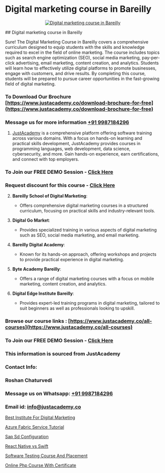 # Digital marketing course in Bareilly

<p align="center">
  <a href="https://justacademy.co/course-detail/digital-marketing">
    <img src="https://justacademy.co/storage2/course_image/1676636720_course_image.webp" alt="Digital marketing course in Bareilly">
  </a>
</p>
## Digital marketing course in Bareilly

Sure! The Digital Marketing Course in Bareilly covers a comprehensive curriculum designed to equip students with the skills and knowledge required to excel in the field of online marketing. The course includes topics such as search engine optimization (SEO), social media marketing, pay-per-click advertising, email marketing, content creation, and analytics. Students will learn how to effectively utilize digital platforms to promote businesses, engage with customers, and drive results. By completing this course, students will be prepared to pursue career opportunities in the fast-growing field of digital marketing.
### To Download Our Brochure [https://www.justacademy.co/download-brochure-for-free](https://www.justacademy.co/download-brochure-for-free)
### Message us for more information [+91 9987184296](https://api.whatsapp.com/send?phone=919987184296)

1) [JustAcademy](https://justacademy.co) is a comprehensive platform offering software training across various domains. With a focus on hands-on learning and practical skills development, JustAcademy provides courses in programming languages, web development, data science, cybersecurity, and more. Gain hands-on experience, earn certifications, and connect with top employers.

### To Join our FREE DEMO Session - [Click Here](https://www.justacademy.co/register-for-course-demo/)
### Request discount for this course - [Click Here](https://justacademy.co/contact-us/)

2) **Bareilly School of Digital Marketing**: 
   - Offers comprehensive digital marketing courses in a structured curriculum, focusing on practical skills and industry-relevant tools.
   
3) **Digital Go Market**: 
   - Provides specialized training in various aspects of digital marketing such as SEO, social media marketing, and email marketing.
   
4) **Bareilly Digital Academy**:
   - Known for its hands-on approach, offering workshops and projects to provide practical experience in digital marketing.
   
5) **Byte Academy Bareilly**:
   - Offers a range of digital marketing courses with a focus on mobile marketing, content creation, and analytics.
   
6) **Digital Edge Institute Bareilly**:
   - Provides expert-led training programs in digital marketing, tailored to suit beginners as well as professionals looking to upskill.

### Browse our course links : [https://www.justacademy.co/all-courses](https://www.justacademy.co/all-courses) 
### To Join our FREE DEMO Session - [Click Here](https://www.justacademy.co/register-for-course-demo)


### This information is sourced from JustAcademy
### Contact Info:
### Roshan Chaturvedi
### Message us on Whatsapp: [+91 9987184296](https://api.whatsapp.com/send?phone=919987184296)
### Email id: [info@justacademy.co](mailto:info@justacademy.co)
                
[Best Institute For Digital Marketing](https://www.linkedin.com/pulse/best-institute-digital-marketing-justacademy-bay-area-pvqjc?trackingId=%2FdXxhZg3VyK0msrk9VDYhQ%3D%3D&lipi=urn%3Ali%3Apage%3Ad_flagship3_company_admin%3BA%2BceJxOfQEyVvKB2rfxduA%3D%3D)

[Azure Fabric Service Tutorial](https://www.linkedin.com/pulse/azure-fabric-service-tutorial-justacademy-bay-area-jzuqe?trackingId=RMORQsrRx0tt1eaP3EGb5w%3D%3D&lipi=urn%3Ali%3Apage%3Ad_flagship3_company_admin%3BVfd8WVt8TwCvR4GLG%2BU4Hg%3D%3D)

[Sap Sd Configuration](https://medium.com/@prempja40/sap-sd-configuration-4dbe6c72617e)

[React Native vs Swift](https://medium.com/@shivamja27/react-native-vs-swift-08d463d95ef8)

[Software Testing Course And Placement](https://justacademyin.github.io/justacademy/software-testing-course-and-placement)

[Online Php Course With Certificate](https://justacademyin.github.io/justacademy/online-php-course-with-certificate)

